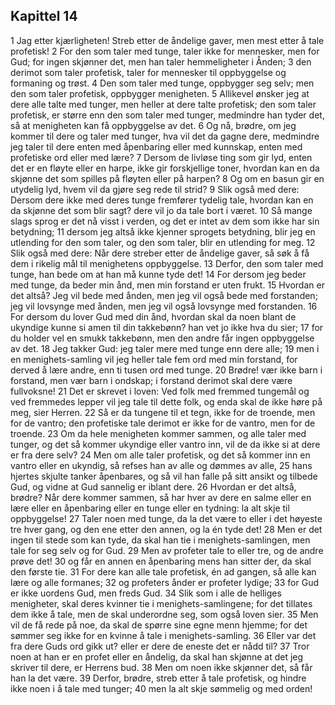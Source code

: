 ## Kapittel 14

1 Jag etter kjærligheten! Streb etter de åndelige gaver, men mest etter å tale profetisk!
2 For den som taler med tunge, taler ikke for mennesker, men for Gud; for ingen skjønner det, men han taler hemmeligheter i Ånden;
3 den derimot som taler profetisk, taler for mennesker til oppbyggelse og formaning og trøst.
4 Den som taler med tunge, oppbygger seg selv; men den som taler profetisk, oppbygger menigheten.
5 Allikevel ønsker jeg at dere alle talte med tunger, men heller at dere talte profetisk; den som taler profetisk, er større enn den som taler med tunger, medmindre han tyder det, så at menigheten kan få oppbyggelse av det.
6 Og nå, brødre, om jeg kommer til dere og taler med tunger, hva vil det da gagne dere, medmindre jeg taler til dere enten med åpenbaring eller med kunnskap, enten med profetiske ord eller med lære?
7 Dersom de livløse ting som gir lyd, enten det er en fløyte eller en harpe, ikke gir forskjellige toner, hvordan kan en da skjønne det som spilles på fløyten eller på harpen?
8 Og om en basun gir en utydelig lyd, hvem vil da gjøre seg rede til strid?
9 Slik også med dere: Dersom dere ikke med deres tunge fremfører tydelig tale, hvordan kan en da skjønne det som blir sagt? dere vil jo da tale bort i været.
10 Så mange slags sprog er det nå visst i verden, og det er intet av dem som ikke har sin betydning;
11 dersom jeg altså ikke kjenner sprogets betydning, blir jeg en utlending for den som taler, og den som taler, blir en utlending for meg.
12 Slik også med dere: Når dere streber etter de åndelige gaver, så søk å få dem i rikelig mål til menighetens oppbyggelse.
13 Derfor, den som taler med tunge, han bede om at han må kunne tyde det!
14 For dersom jeg beder med tunge, da beder min ånd, men min forstand er uten frukt.
15 Hvordan er det altså? Jeg vil bede med ånden, men jeg vil også bede med forstanden; jeg vil lovsynge med ånden, men jeg vil også lovsynge med forstanden.
16 For dersom du lover Gud med din ånd, hvordan skal da noen blant de ukyndige kunne si amen til din takkebønn? han vet jo ikke hva du sier;
17 for du holder vel en smukk takkebønn, men den andre får ingen oppbyggelse av det.
18 Jeg takker Gud: jeg taler mere med tunge enn dere alle;
19 men i en menighets-samling vil jeg heller tale fem ord med min forstand, for derved å lære andre, enn ti tusen ord med tunge.
20 Brødre! vær ikke barn i forstand, men vær barn i ondskap; i forstand derimot skal dere være fullvoksne!
21 Det er skrevet i loven: Ved folk med fremmed tungemål og ved fremmedes lepper vil jeg tale til dette folk, og enda skal de ikke høre på meg, sier Herren.
22 Så er da tungene til et tegn, ikke for de troende, men for de vantro; den profetiske tale derimot er ikke for de vantro, men for de troende.
23 Om da hele menigheten kommer sammen, og alle taler med tunger, og det så kommer ukyndige eller vantro inn, vil de da ikke si at dere er fra dere selv?
24 Men om alle taler profetisk, og det så kommer inn en vantro eller en ukyndig, så refses han av alle og dømmes av alle,
25 hans hjertes skjulte tanker åpenbares, og så vil han falle på sitt ansikt og tilbede Gud, og vidne at Gud sannelig er iblant dere.
26 Hvordan er det altså, brødre? Når dere kommer sammen, så har hver av dere en salme eller en lære eller en åpenbaring eller en tunge eller en tydning: la alt skje til oppbyggelse!
27 Taler noen med tunge, da la det være to eller i det høyeste tre hver gang, og den ene etter den annen, og la én tyde det!
28 Men er det ingen til stede som kan tyde, da skal han tie i menighets-samlingen, men tale for seg selv og for Gud.
29 Men av profeter tale to eller tre, og de andre prøve det!
30 og får en annen en åpenbaring mens han sitter der, da skal den første tie.
31 For dere kan alle tale profetisk, én ad gangen, så alle kan lære og alle formanes;
32 og profeters ånder er profeter lydige;
33 for Gud er ikke uordens Gud, men freds Gud.
34 Slik som i alle de helliges menigheter, skal deres kvinner tie i menighets-samlingene; for det tillates dem ikke å tale, men de skal underordne seg, som også loven sier.
35 Men vil de få rede på noe, da skal de spørre sine egne menn hjemme; for det sømmer seg ikke for en kvinne å tale i menighets-samling.
36 Eller var det fra dere Guds ord gikk ut? eller er dere de eneste det er nådd til?
37 Tror noen at han er en profet eller en åndelig, da skal han skjønne at det jeg skriver til dere, er Herrens bud.
38 Men om noen ikke skjønner det, så får han la det være.
39 Derfor, brødre, streb etter å tale profetisk, og hindre ikke noen i å tale med tunger;
40 men la alt skje sømmelig og med orden!
